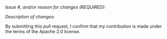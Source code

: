 *Issue #, and/or reason for changes (REQUIRED):*

*Description of changes:*


By submitting this pull request, I confirm that my contribution is made under the terms of the Apache 2.0 license.
